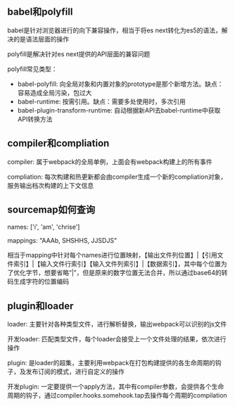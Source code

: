 
## babel和polyfill

babel是针对浏览器进行的向下兼容操作，相当于将es next转化为es5的语法，解决的是语法层面的操作

polyfill是解决针对es next提供的API层面的兼容问题

polyfill常见类型：

* babel-polyfill: 向全局对象和内置对象的prototype是那个新增方法。缺点：容易造成全局污染，包过大
* babel-runtime: 按需引用。缺点：需要多处使用时，多次引用
* babel-plugin-transform-runtime: 自动根据新API去babel-runtime中获取API转换方法

## compiler和compliation

compiler: 属于webpack的全局单例，上面会有webpack构建上的所有事件

compliation: 每次构建和热更新都会由compiler生成一个新的compliation对象，服务输出档次构建的上下文信息

## sourcemap如何查询

names: ['i', 'am', 'chrise']

mappings: "AAAb, SHSHHS, JJSDJS"

相当于mapping中针对每个names进行位置映射，【输出文件列位置】|【引用文件索引】|【输入文件行索引】【输入文件列索引】|【数据索引】，其中每个位置为了优化字节，想要省略“|”，但是原来的数字位置无法合并，所以通过base64的转码生成字符的位置编码

## plugin和loader

loader: 主要针对各种类型文件，进行解析替换，输出webpack可以识别的js文件

开发loader: 匹配类型文件，每个loader会接受上一个文件处理的结果，依次进行操作

plugin: 是loader的超集，主要利用webpack在打包构建提供的各生命周期的钩子，及发布订阅的模式，进行自定义的操作

开发plugin: 一定要提供一个apply方法，其中有compiler参数，会提供各个生命周期的钩子，通过compiler.hooks.somehook.tap去操作每个周期的compilation
